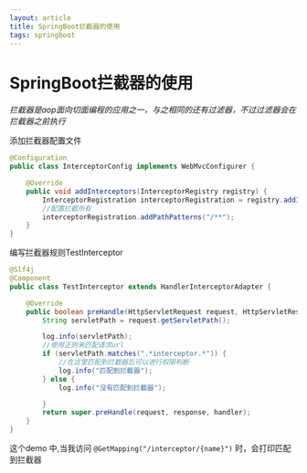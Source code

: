 ```yaml
---
layout: article
title: SpringBoot拦截器的使用
tags: springboot
---
```


# SpringBoot拦截器的使用

*拦截器是aop面向切面编程的应用之一，与之相同的还有过滤器，不过过滤器会在拦截器之前执行*

添加拦截器配置文件

```java
@Configuration
public class InterceptorConfig implements WebMvcConfigurer {

    @Override
    public void addInterceptors(InterceptorRegistry registry) {
        InterceptorRegistration interceptorRegistration = registry.addInterceptor(new TestInterceptor());
        //配置拦截所有
        interceptorRegistration.addPathPatterns("/**");
    }
}
```

编写拦截器规则TestInterceptor

```java
@Slf4j
@Component
public class TestInterceptor extends HandlerInterceptorAdapter {

    @Override
    public boolean preHandle(HttpServletRequest request, HttpServletResponse response, Object handler) throws Exception {
        String servletPath = request.getServletPath();

        log.info(servletPath);
        //使用正则来匹配请求url
        if (servletPath.matches(".*interceptor.*")) {
            //在这里匹配到拦截器后可以进行权限判断
            log.info("匹配到拦截器");
        } else {
            log.info("没有匹配到拦截器");

        }
        return super.preHandle(request, response, handler);
    }
}
```

这个demo 中,当我访问 `@GetMapping("/interceptor/{name}")` 时，会打印匹配到拦截器
